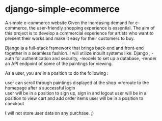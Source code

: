 # django-simple-ecommerce
A simple e-commerce website
Given the increasing demand for e-commerce, the user-friendly shopping experience is essential. The aim of this project is to develop a commercial experience for artists who want to present their works and make it easy for their customers to buy. 

Django is a full-stack framework that brings back-end and front-end together in a seamless fashion. I will utilize inbuilt systems like:
Django ;
-auth for authentication and security, 
-models to set up a database, 
-render an API endpoint of some of the paintings for viewing. 

As a user, you are in a position to do the following :

user can scroll through paintings  displayed at the shop =>reroute to the homepage after a successful login  
user will be in a position to sign up, sign in and logout
user will be in a position to view cart and add order items 
user will be in a position to checkout 

I will not store user data on any purchase. ;)
